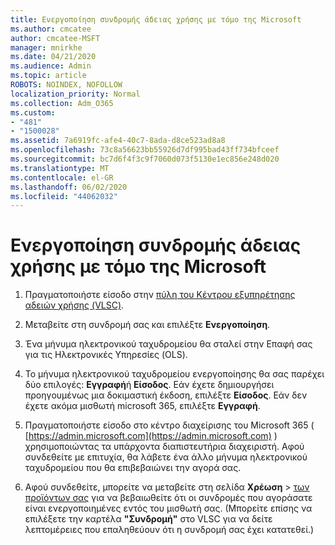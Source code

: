 ```yaml
---
title: Ενεργοποίηση συνδρομής άδειας χρήσης με τόμο της Microsoft
ms.author: cmcatee
author: cmcatee-MSFT
manager: mnirkhe
ms.date: 04/21/2020
ms.audience: Admin
ms.topic: article
ROBOTS: NOINDEX, NOFOLLOW
localization_priority: Normal
ms.collection: Adm_O365
ms.custom:
- "481"
- "1500028"
ms.assetid: 7a6919fc-afe4-40c7-8ada-d8ce523ad8a8
ms.openlocfilehash: 73c8a56623bb55926d7df995bad43ff734bfceef
ms.sourcegitcommit: bc7d6f4f3c9f7060d073f5130e1ec856e248d020
ms.translationtype: MT
ms.contentlocale: el-GR
ms.lasthandoff: 06/02/2020
ms.locfileid: "44062032"
---
```

# <a name="activating-a-microsoft-volume-license-subscription"></a>Ενεργοποίηση συνδρομής άδειας χρήσης με τόμο της Microsoft

1. Πραγματοποιήστε είσοδο στην [πύλη του Κέντρου εξυπηρέτησης αδειών χρήσης (VLSC)](https://go.microsoft.com/fwlink/p/?LinkId=329762).

2. Μεταβείτε στη συνδρομή σας και επιλέξτε **Ενεργοποίηση**.

3. Ένα μήνυμα ηλεκτρονικού ταχυδρομείου θα σταλεί στην Επαφή σας για τις Ηλεκτρονικές Υπηρεσίες (OLS).

4. Το μήνυμα ηλεκτρονικού ταχυδρομείου ενεργοποίησης θα σας παρέχει δύο επιλογές: **Εγγραφή**ή **Είσοδος**. Εάν έχετε δημιουργήσει προηγουμένως μια δοκιμαστική έκδοση, επιλέξτε **Είσοδος**. Εάν δεν έχετε ακόμα μισθωτή microsoft 365, επιλέξτε **Εγγραφή**.

5. Πραγματοποιήστε είσοδο στο κέντρο διαχείρισης του Microsoft 365 ( [https://admin.microsoft.com](https://admin.microsoft.com) ) χρησιμοποιώντας τα υπάρχοντα διαπιστευτήρια διαχειριστή. Αφού συνδεθείτε με επιτυχία, θα λάβετε ένα άλλο μήνυμα ηλεκτρονικού ταχυδρομείου που θα επιβεβαιώνει την αγορά σας.

6. Αφού συνδεθείτε, μπορείτε να μεταβείτε στη σελίδα **Χρέωση** \> [των προϊόντων σας](https://go.microsoft.com/fwlink/p/?linkid=842054) για να βεβαιωθείτε ότι οι συνδρομές που αγοράσατε είναι ενεργοποιημένες εντός του μισθωτή σας. (Μπορείτε επίσης να επιλέξετε την καρτέλα **"Συνδρομή"** στο VLSC για να δείτε λεπτομέρειες που επαληθεύουν ότι η συνδρομή σας έχει κατατεθεί.)
